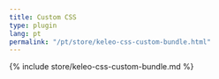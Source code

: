 ```yaml
---
title: Custom CSS
type: plugin
lang: pt
permalink: "/pt/store/keleo-css-custom-bundle.html"
---
```


{% include store/keleo-css-custom-bundle.md %}
